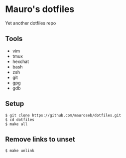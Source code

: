 # Mauro's dotfiles

Yet another dotfiles repo

## Tools

 - vim
 - tmux
 - hexchat
 - bash
 - zsh
 - git
 - gpg
 - gdb

## Setup

~~~
$ git clone https://github.com/mauroseb/dotfiles.git
$ cd dotfiles
$ make all
~~~

## Remove links to unset
~~~
$ make unlink
~~~
